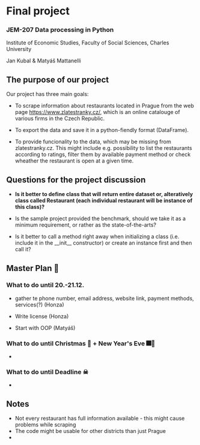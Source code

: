 # Final project

### JEM-207 Data processing in Python

Institute of Economic Studies, Faculty of Social Sciences, Charles University

Jan Kubal & Matyáš Mattanelli

## The purpose of our project

Our project has three main goals:

* To scrape information about restaurants located in Prague from the web page https://www.zlatestranky.cz/, which is an online catalouge of various firms in the Czech Republic.

* To export the data and save it in a python-fiendly format (DataFrame).

* To provide funcionality to the data, which may be missing from zlatestranky.cz. This might include e.g. possibility to list the restaurants according to ratings, filter them by available payment method or check wheather the restaurant is open at a given time.

## Questions for the project discussion

* **Is it better to define class that will return entire dataset or, alteratively class called Restaurant (each individual restaurant will be instance of this class)?**

* Is the sample project provided the benchmark, should we take it as a minimum requirement, or rather as the state-of-the-arts?

* Is it better to call a method right away when initializing a class (i.e. include it in the \_\_init__ constructor) or create an instance first and then call it?

## Master Plan 💪

### What to do until 20.-21.12.

* gather te phone number, email address, website link, payment methods, services(?) (Honza)

* Write license (Honza)

* Start with OOP (Matyáš)

### What to do until Christmas 🎄 + New Year's Eve 🎆🎇

*

### What to do until Deadline ☠

*

## Notes

* Not every restaurant has full information available - this might cause problems while scraping
* The code might be usable for other districts than just Prague
* 
